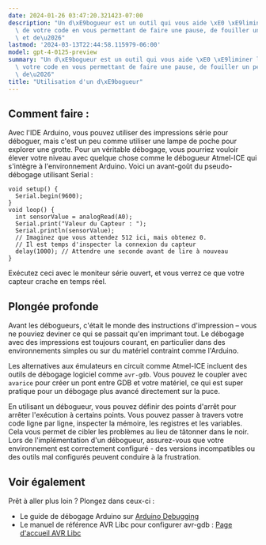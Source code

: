 ```yaml
---
date: 2024-01-26 03:47:20.321423-07:00
description: "Un d\xE9bogueur est un outil qui vous aide \xE0 \xE9liminer les bugs\
  \ de votre code en vous permettant de faire une pause, de fouiller un peu partout\
  \ et de\u2026"
lastmod: '2024-03-13T22:44:58.115979-06:00'
model: gpt-4-0125-preview
summary: "Un d\xE9bogueur est un outil qui vous aide \xE0 \xE9liminer les bugs de\
  \ votre code en vous permettant de faire une pause, de fouiller un peu partout et\
  \ de\u2026"
title: "Utilisation d'un d\xE9bogueur"
---
```


## Comment faire :
Avec l'IDE Arduino, vous pouvez utiliser des impressions série pour déboguer, mais c'est un peu comme utiliser une lampe de poche pour explorer une grotte. Pour un véritable débogage, vous pourriez vouloir élever votre niveau avec quelque chose comme le débogueur Atmel-ICE qui s'intègre à l'environnement Arduino. Voici un avant-goût du pseudo-débogage utilisant Serial :

```Arduino
void setup() {
  Serial.begin(9600);
}
void loop() {
  int sensorValue = analogRead(A0);
  Serial.print("Valeur du Capteur : ");
  Serial.println(sensorValue);
  // Imaginez que vous attendez 512 ici, mais obtenez 0.
  // Il est temps d'inspecter la connexion du capteur
  delay(1000); // Attendre une seconde avant de lire à nouveau
}
```
Exécutez ceci avec le moniteur série ouvert, et vous verrez ce que votre capteur crache en temps réel.

## Plongée profonde
Avant les débogueurs, c'était le monde des instructions d'impression – vous ne pouviez deviner ce qui se passait qu'en imprimant tout. Le débogage avec des impressions est toujours courant, en particulier dans des environnements simples ou sur du matériel contraint comme l'Arduino.

Les alternatives aux émulateurs en circuit comme Atmel-ICE incluent des outils de débogage logiciel comme `avr-gdb`. Vous pouvez le coupler avec `avarice` pour créer un pont entre GDB et votre matériel, ce qui est super pratique pour un débogage plus avancé directement sur la puce.

En utilisant un débogueur, vous pouvez définir des points d'arrêt pour arrêter l'exécution à certains points. Vous pouvez passer à travers votre code ligne par ligne, inspecter la mémoire, les registres et les variables. Cela vous permet de cibler les problèmes au lieu de tâtonner dans le noir. Lors de l'implémentation d'un débogueur, assurez-vous que votre environnement est correctement configuré - des versions incompatibles ou des outils mal configurés peuvent conduire à la frustration.

## Voir également
Prêt à aller plus loin ? Plongez dans ceux-ci :
- Le guide de débogage Arduino sur [Arduino Debugging](https://www.arduino.cc/en/Guide/Environment#toc7)
- Le manuel de référence AVR Libc pour configurer avr-gdb : [Page d'accueil AVR Libc](http://www.nongnu.org/avr-libc/)
